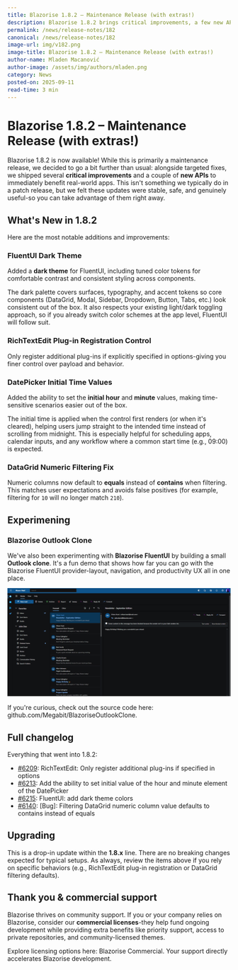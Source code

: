 ```yaml
---
title: Blazorise 1.8.2 – Maintenance Release (with extras!)
description: Blazorise 1.8.2 brings critical improvements, a few new APIs, and a brand-new FluentUI dark theme-along with focused fixes that improve reliability for developers using Blazorise.
permalink: /news/release-notes/182
canonical: /news/release-notes/182
image-url: img/v182.png
image-title: Blazorise 1.8.2 – Maintenance Release (with extras!)
author-name: Mladen Macanović
author-image: /assets/img/authors/mladen.png
category: News
posted-on: 2025-09-11
read-time: 3 min
---
```


# Blazorise 1.8.2 – Maintenance Release (with extras!)

Blazorise 1.8.2 is now available! While this is primarily a maintenance release, we decided to go a bit further than usual: alongside targeted fixes, we shipped several **critical improvements** and a couple of **new APIs** to immediately benefit real-world apps. This isn't something we typically do in a patch release, but we felt these updates were stable, safe, and genuinely useful-so you can take advantage of them right away.

## What's New in 1.8.2

Here are the most notable additions and improvements:

### FluentUI Dark Theme

Added a **dark theme** for FluentUI, including tuned color tokens for comfortable contrast and consistent styling across components.

The dark palette covers surfaces, typography, and accent tokens so core components (DataGrid, Modal, Sidebar, Dropdown, Button, Tabs, etc.) look consistent out of the box. It also respects your existing light/dark toggling approach, so if you already switch color schemes at the app level, FluentUI will follow suit.

### RichTextEdit Plug-in Registration Control

Only register additional plug-ins if explicitly specified in options-giving you finer control over payload and behavior.

### DatePicker Initial Time Values

Added the ability to set the **initial hour** and **minute** values, making time-sensitive scenarios easier out of the box.

The initial time is applied when the control first renders (or when it's cleared), helping users jump straight to the intended time instead of scrolling from midnight. This is especially helpful for scheduling apps, calendar inputs, and any workflow where a common start time (e.g., 09:00) is expected.

### DataGrid Numeric Filtering Fix

Numeric columns now default to **equals** instead of **contains** when filtering. This matches user expectations and avoids false positives (for example, filtering for `10` will no longer match `210`).

## Experimening

### Blazorise Outlook Clone

We've also been experimenting with **Blazorise FluentUI** by building a small **Outlook clone**. It's a fun demo that shows how far you can go with the Blazorise FluentUI provider-layout, navigation, and productivity UX all in one place.

![BlazoriseOutlookClone](img/outlook-clone.png)

If you're curious, check out the source code here: github.com/Megabit/BlazoriseOutlookClone.

## Full changelog

Everything that went into 1.8.2:

- [#6209](https://github.com/Megabit/Blazorise/pull/6209): RichTextEdit: Only register additional plug-ins if specified in options
- [#6213](https://github.com/Megabit/Blazorise/issues/6213): Add the ability to set initial value of the hour and minute element of the DatePicker
- [#6215](https://github.com/Megabit/Blazorise/pull/6215): FluentUI: add dark theme colors
- [#6140](https://github.com/Megabit/Blazorise/issues/6140): [Bug]: Filtering DataGrid numeric column value defaults to contains instead of equals

## Upgrading

This is a drop-in update within the **1.8.x** line. There are no breaking changes expected for typical setups. As always, review the items above if you rely on specific behaviors (e.g., RichTextEdit plug-in registration or DataGrid filtering defaults).

## Thank you & commercial support

Blazorise thrives on community support. If you or your company relies on Blazorise, consider our **commercial licenses**-they help fund ongoing development while providing extra benefits like priority support, access to private repositories, and community-licensed themes.

Explore licensing options here: Blazorise Commercial. Your support directly accelerates Blazorise development.
